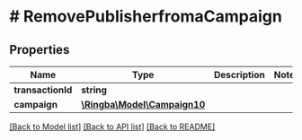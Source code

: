 # # RemovePublisherfromaCampaign

## Properties

Name | Type | Description | Notes
------------ | ------------- | ------------- | -------------
**transactionId** | **string** |  |
**campaign** | [**\Ringba\Model\Campaign10**](Campaign10.md) |  |

[[Back to Model list]](../../README.md#models) [[Back to API list]](../../README.md#endpoints) [[Back to README]](../../README.md)
